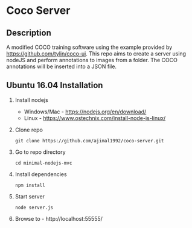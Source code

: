# Coco Server

## Description
A modified COCO training software using the example provided by https://github.com/tylin/coco-ui. This repo aims to create a server using nodeJS and perform annotations to images from a folder. The COCO annotations will be inserted into a JSON file. 

## Ubuntu 16.04 Installation
1. Install nodejs
    - Windows/Mac - https://nodejs.org/en/download/
    - Linux - https://www.ostechnix.com/install-node-js-linux/
2. Clone repo

       git clone https://github.com/ajimal1992/coco-server.git
3. Go to repo directory

       cd minimal-nodejs-mvc
4. Install dependencies

       npm install
5. Start server

       node server.js
6. Browse to - http://localhost:55555/

